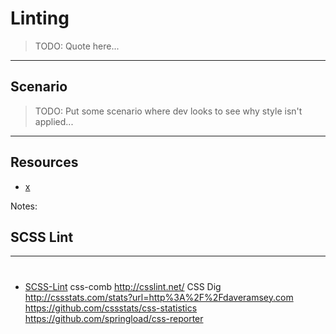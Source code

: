 # Linting
<!-- .slide: data-state="backEndBrian juniorJacob InProgress" -->

> TODO: Quote here...

------

## Scenario
<!-- .slide: data-state="backEndBrian juniorJacob InProgress" -->

> TODO: Put some scenario where dev looks to see why style isn't applied...

------

## Resources
<!-- .slide: data-state="backEndBrian juniorJacob midLevelMelissa InProgress" -->

* [x](#)

Notes:

## SCSS Lint


------

#

* [SCSS-Lint](https://github.com/brigade/scss-lint)
css-comb
http://csslint.net/
CSS Dig
http://cssstats.com/stats?url=http%3A%2F%2Fdaveramsey.com
https://github.com/cssstats/css-statistics
https://github.com/springload/css-reporter
